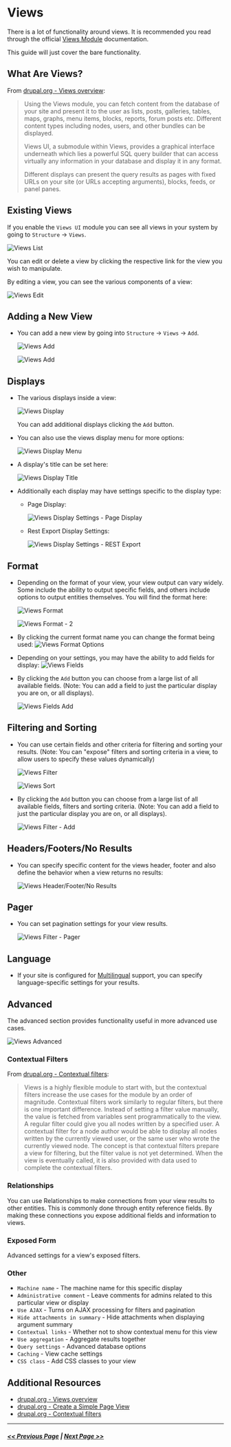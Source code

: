 # Views

There is a lot of functionality around views. It is recommended you read through the official [Views Module](https://www.drupal.org/docs/8/core/modules/views) documentation.

This guide will just cover the bare functionality.

## What Are Views?

From [drupal.org - Views overview](https://www.drupal.org/docs/8/core/modules/views/overview):

> Using the Views module, you can fetch content from the database of your site and present it to the user as lists, posts, galleries, tables, maps, graphs, menu items, blocks, reports, forum posts etc. Different content types including nodes, users, and other bundles can be displayed.
>
> Views UI, a submodule within Views, provides a graphical interface underneath which lies a powerful SQL query builder that can access virtually any information in your database and display it in any format.
>
> Different displays can present the query results as pages with fixed URLs on your site (or URLs accepting arguments), blocks, feeds, or panel panes.

## Existing Views

If you enable the `Views UI` module you can see all views in your system by going to `Structure` -> `Views`.

![Views List](images/views-list.png "Views List")

You can edit or delete a view by clicking the respective link for the view you wish to manipulate.

By editing a view, you can see the various components of a view:

![Views Edit](images/views-edit.png "Views Edit")

## Adding a New View

- You can add a new view by going into `Structure` -> `Views` -> `Add`.

  ![Views Add](images/views-add-1.png "Views Add")

  ![Views Add](images/views-add-2.png "Views Add")

## Displays

- The various displays inside a view:

  ![Views Display](images/views-edit-display.png "Views Display")

  You can add additional displays clicking the `Add` button.

- You can also use the views display menu for more options:

  ![Views Display Menu](images/views-edit-display-menu.png "Views Display Menu")

- A display's title can be set here:

  ![Views Display Title](images/views-edit-display-title.png "Views Display Title")

- Additionally each display may have settings specific to the display type:

  - Page Display:

    ![Views Display Settings - Page Display](images/views-edit-display-settings.png "Views Display Settings - Page Display")

  - Rest Export Display Settings:

    ![Views Display Settings - REST Export](images/views-edit-display-settings-2.png "Views Display Settings - REST Export")


## Format

- Depending on the format of your view, your view output can vary widely. Some include the ability to output specific fields, and others include options to output entities themselves. You will find the format here:

  ![Views Format](images/views-edit-format.png "Views Format")

  ![Views Format - 2](images/views-edit-format-2.png "Views Format 2")

- By clicking the current format name you can change the format being used:
  ![Views Format Options](images/views-edit-format-options.png "Views Format Options")

- Depending on your settings, you may have the ability to add fields for display:
  ![Views Fields](images/views-edit-fields.png "Views Fields")

- By clicking the `Add` button you can choose from a large list of all available fields. (Note: You can add a field to just the particular display you are on, or all displays).

  ![Views Fields Add](images/views-edit-fields-add.png "Views Fields Add")

## Filtering and Sorting

- You can use certain fields and other criteria for filtering and sorting your results. (Note: You can "expose" filters and sorting criteria in a view, to allow users to specify these values dynamically)

  ![Views Filter](images/views-edit-filter.png "Views Filter")

  ![Views Sort](images/views-edit-sort.png "Views Sort")

- By clicking the `Add` button you can choose from a large list of all available fields, filters and sorting criteria. (Note: You can add a field to just the particular display you are on, or all displays).

  ![Views Filter - Add](images/views-edit-filter-add.png "Views Filter - Add")

## Headers/Footers/No Results

- You can specify specific content for the views header, footer and also define the behavior when a view returns no results:

  ![Views Header/Footer/No Results](images/views-edit-header-footer-no-results.png "Views Header/Footer/No Results")

## Pager

- You can set pagination settings for your view results.

  ![Views Filter - Pager](images/views-edit-pager.png "Views Pager ")

## Language

- If your site is configured for [Multilingual](2.8-multilingual.md) support, you can specify language-specific settings for your results.

## Advanced

The advanced section provides functionality useful in more advanced use cases.

![Views Advanced](images/views-edit-advanced.png "Views Advanced")

### Contextual Filters

From [drupal.org - Contextual filters](https://www.drupal.org/node/1578558):

> Views is a highly flexible module to start with, but the contextual filters increase the use cases for the module by an order of magnitude. Contextual filters work similarly to regular filters, but there is one important difference. Instead of setting a filter value manually, the value is fetched from variables sent programmatically to the view. A regular filter could give you all nodes written by a specified user. A contextual filter for a node author would be able to display all nodes written by the currently viewed user, or the same user who wrote the currently viewed node. The concept is that contextual filters prepare a view for filtering, but the filter value is not yet determined. When the view is eventually called, it is also provided with data used to complete the contextual filters.

### Relationships

You can use Relationships to make connections from your view results to other entities. This is commonly done through entity reference fields. By making these connections you expose additional fields and information to views.

### Exposed Form

Advanced settings for a view's exposed filters.

### Other

- `Machine name` - The machine name for this specific display
- `Administrative comment` - Leave comments for admins related to this particular view or display
- `Use AJAX` - Turns on AJAX processing for filters and pagination
- `Hide attachments in summary` - Hide attachments when displaying argument summary
- `Contextual links` - Whether not to show contextual menu for this view
- `Use aggregation` - Aggregate results together
- `Query settings` - Advanced database options
- `Caching` - View cache settings
- `CSS class` - Add CSS classes to your view

## Additional Resources

- [drupal.org - Views overview](https://www.drupal.org/docs/8/core/modules/views/overview)
- [drupal.org - Create a Simple Page View](https://www.drupal.org/docs/8/core/modules/views/create-a-simple-page-view)
- [drupal.org - Contextual filters](https://www.drupal.org/node/1578558)

---

##### [<< Previous Page](2.5-menus.md) | [Next Page >>](2.7-configuration-management.md)
